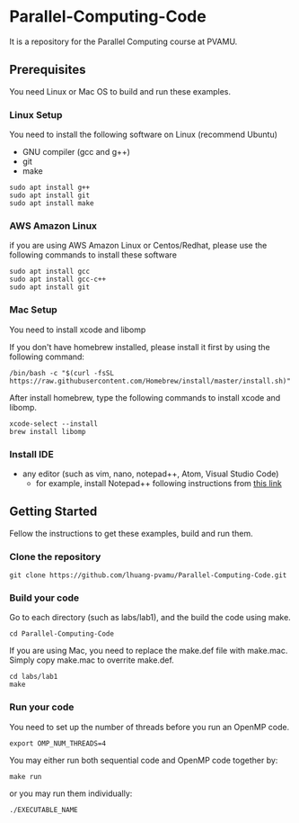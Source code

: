 # Parallel-Computing-Code
It is a repository for the Parallel Computing course at PVAMU.

## Prerequisites

You need Linux or Mac OS to build and run these examples.

### Linux Setup ###
You need to install the following software on Linux (recommend Ubuntu)
* GNU compiler (gcc and g++)
* git
* make
```
sudo apt install g++
sudo apt install git
sudo apt install make
```

###  AWS Amazon Linux ###
if you are using AWS Amazon Linux or Centos/Redhat, please use the following commands to install these software
```
sudo apt install gcc
sudo apt install gcc-c++
sudo apt install git
```

### Mac Setup ###
You need to install xcode and libomp

If you don't have homebrew installed, please install it first by using the following command: 

```
/bin/bash -c "$(curl -fsSL https://raw.githubusercontent.com/Homebrew/install/master/install.sh)"
```
After install homebrew, type the following commands to install xcode and libomp. 

```
xcode-select --install
brew install libomp
```

### Install IDE ###
* any editor (such as vim, nano, notepad++, 
Atom, Visual Studio Code)
  * for example, install Notepad++ following instructions from [this link](https://websiteforstudents.com/install-notepad-on-ubuntu-16-04-17-10-18-04-via-snap/)


## Getting Started
Fellow the instructions to get these examples, build and run them.

### Clone the repository
```
git clone https://github.com/lhuang-pvamu/Parallel-Computing-Code.git
``` 
### Build your code
Go to each directory (such as labs/lab1), and the build the code using make.
```
cd Parallel-Computing-Code
```

If you are using Mac, you need to replace the make.def file with make.mac. Simply copy make.mac to overrite make.def. 

```
cd labs/lab1
make
```

### Run your code
You need to set up the number of threads before you run an OpenMP code.
```
export OMP_NUM_THREADS=4
```
You may either run both sequential code and OpenMP code together by:
```
make run 
```
or you may run them individually:
```
./EXECUTABLE_NAME
```


